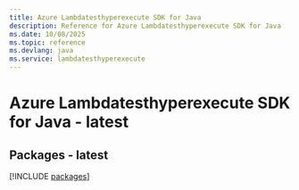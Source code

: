 ```yaml
---
title: Azure Lambdatesthyperexecute SDK for Java
description: Reference for Azure Lambdatesthyperexecute SDK for Java
ms.date: 10/08/2025
ms.topic: reference
ms.devlang: java
ms.service: lambdatesthyperexecute
---
```

# Azure Lambdatesthyperexecute SDK for Java - latest
## Packages - latest
[!INCLUDE [packages](lambdatesthyperexecute-index.md)]
